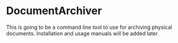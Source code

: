 # DocumentArchiver

This is going to be a command line tool to use for archiving physical documents.
Installation and usage manuals will be added later.